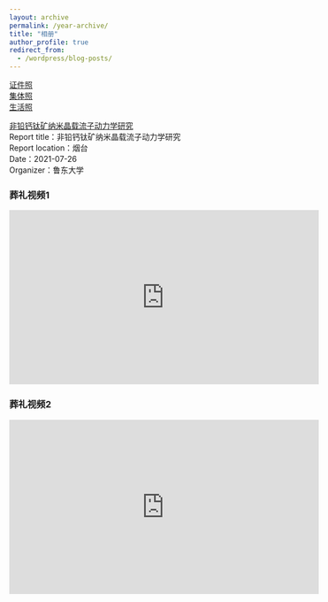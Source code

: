 ```yaml
---
layout: archive
permalink: /year-archive/
title: "相册"
author_profile: true
redirect_from:
  - /wordpress/blog-posts/
---
```


[证件照](/album/id)  
[集体照](/album/group)  
[生活照](/album/life)  

<!-- <img src="../images/profile.jpg" width="400"> <img src="../images/10aab94c51fa9452974b2b3fa1332cc585fcc04a.jpg@942w_1413h_progressive.webp" width="400">
<img src="../images/WeChat Image_20220322213943.jpg" width="1000">
<img src="../images/W020141024386453400645.jpg" height="500">
<img src="../images/7ba0b3ba9cdccb925b34cb0595cf75c4.temp.jpg" height="500">
<img src="../images/80a8fd876acd26ef88572146b3693d9a.jpg" height="500">
<img src="../images/75fbeb5b73068e3d450c14f38aeb7d14.jpg" height="500">
<img src="../images/092d12f173dcfd8b1aa9a923153e0712.jpg" height="400"> <img src="../images/af6d5117e4b24354fe087428d3ff6e75.jpg" height="400">
<img src="../images/WeChat Image_20220322205024.jpg" height="500">
<img src="../images/WeChat Image_20220322203538.jpg" height="400">
<img src="../images/WeChat Image_20220322203451.jpg" height="500"> -->

[非铅钙钛矿纳米晶载流子动力学研究](https://www.koushare.com/video/videodetail/15177) <br>
Report title：非铅钙钛矿纳米晶载流子动力学研究 <br>
Report location：烟台 <br>
Date：2021-07-26 <br>
Organizer：鲁东大学 <br>

### 葬礼视频1
<iframe width="560" height="315" src="https://www.youtube.com/embed/GTzEPbo8TBA" title="YouTube video player" frameborder="0" allow="accelerometer; autoplay; clipboard-write; encrypted-media; gyroscope; picture-in-picture" allowfullscreen></iframe>

### 葬礼视频2
<iframe width="560" height="315" src="https://www.youtube.com/embed/BNC9ZHhAHKg" title="YouTube video player" frameborder="0" allow="accelerometer; autoplay; clipboard-write; encrypted-media; gyroscope; picture-in-picture" allowfullscreen></iframe>
